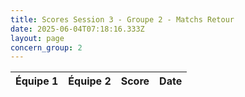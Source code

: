 ```yaml
---
title: Scores Session 3 - Groupe 2 - Matchs Retour
date: 2025-06-04T07:18:16.333Z
layout: page
concern_group: 2
---
```




| Équipe 1 | Équipe 2 | Score | Date |
|----------|----------|-------|------|

